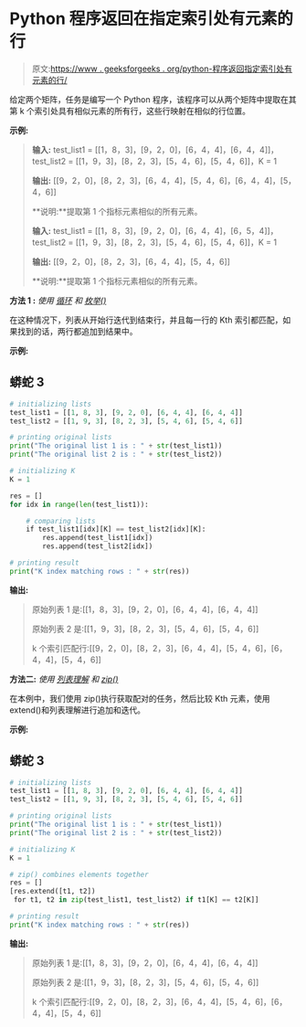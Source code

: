 # Python 程序返回在指定索引处有元素的行

> 原文:[https://www . geeksforgeeks . org/python-程序返回指定索引处有元素的行/](https://www.geeksforgeeks.org/python-program-to-return-rows-that-have-have-element-at-a-specified-index/)

给定两个矩阵，任务是编写一个 Python 程序，该程序可以从两个矩阵中提取在其第 k 个索引处具有相似元素的所有行，这些行映射在相似的行位置。

**示例:**

> **输入:** test_list1 = [[1，8，3]，[9，2，0]，[6，4，4]，[6，4，4]]，test_list2 = [[1，9，3]，[8，2，3]，[5，4，6]，[5，4，6]]，K = 1
> 
> **输出:** [[9，2，0]，[8，2，3]，[6，4，4]，[5，4，6]，[6，4，4]，[5，4，6]]
> 
> **说明:**提取第 1 个指标元素相似的所有元素。
> 
> **输入:** test_list1 = [[1，8，3]，[9，2，0]，[6，4，4]，[6，5，4]]，test_list2 = [[1，9，3]，[8，2，3]，[5，4，6]，[5，4，6]]，K = 1
> 
> **输出:** [[9，2，0]，[8，2，3]，[6，4，4]，[5，4，6]]
> 
> **说明:**提取第 1 个指标元素相似的所有元素。

**方法 1 :** *使用* [*循环*](https://www.geeksforgeeks.org/loops-in-python/) *和* [*枚举()*](https://www.geeksforgeeks.org/enumerate-in-python/)

在这种情况下，列表从开始行迭代到结束行，并且每一行的 Kth 索引都匹配，如果找到的话，两行都追加到结果中。

**示例:**

## 蟒蛇 3

```py
# initializing lists
test_list1 = [[1, 8, 3], [9, 2, 0], [6, 4, 4], [6, 4, 4]]
test_list2 = [[1, 9, 3], [8, 2, 3], [5, 4, 6], [5, 4, 6]]

# printing original lists
print("The original list 1 is : " + str(test_list1))
print("The original list 2 is : " + str(test_list2))

# initializing K
K = 1

res = []
for idx in range(len(test_list1)):

    # comparing lists
    if test_list1[idx][K] == test_list2[idx][K]:
        res.append(test_list1[idx])
        res.append(test_list2[idx])

# printing result
print("K index matching rows : " + str(res))
```

**输出:**

> 原始列表 1 是:[[1，8，3]，[9，2，0]，[6，4，4]，[6，4，4]]
> 
> 原始列表 2 是:[[1，9，3]，[8，2，3]，[5，4，6]，[5，4，6]]
> 
> k 个索引匹配行:[[9，2，0]，[8，2，3]，[6，4，4]，[5，4，6]，[6，4，4]，[5，4，6]]

**方法二:** *使用* [*列表理解*](https://www.geeksforgeeks.org/python-list-comprehension-and-slicing/) *和* [*zip()*](https://www.geeksforgeeks.org/zip-in-python/)

在本例中，我们使用 zip()执行获取配对的任务，然后比较 Kth 元素，使用 extend()和列表理解进行追加和迭代。

**示例:**

## 蟒蛇 3

```py
# initializing lists
test_list1 = [[1, 8, 3], [9, 2, 0], [6, 4, 4], [6, 4, 4]]
test_list2 = [[1, 9, 3], [8, 2, 3], [5, 4, 6], [5, 4, 6]]

# printing original lists
print("The original list 1 is : " + str(test_list1))
print("The original list 2 is : " + str(test_list2))

# initializing K
K = 1

# zip() combines elements together
res = []
[res.extend([t1, t2])
 for t1, t2 in zip(test_list1, test_list2) if t1[K] == t2[K]]

# printing result
print("K index matching rows : " + str(res))
```

**输出:**

> 原始列表 1 是:[[1，8，3]，[9，2，0]，[6，4，4]，[6，4，4]]
> 
> 原始列表 2 是:[[1，9，3]，[8，2，3]，[5，4，6]，[5，4，6]]
> 
> k 个索引匹配行:[[9，2，0]，[8，2，3]，[6，4，4]，[5，4，6]，[6，4，4]，[5，4，6]]